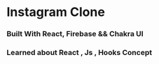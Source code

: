 #  Instagram Clone 

### Built With React, Firebase && Chakra UI
### Learned about React , Js , Hooks Concept

